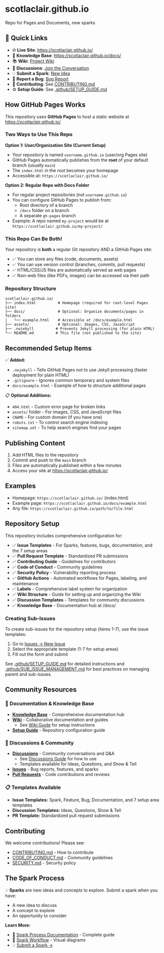 # scotlaclair.github.io

Repo for Pages and Documents, new sparks

## 🚀 Quick Links

- 🌐 **Live Site**: https://scotlaclair.github.io/
- 📖 **Knowledge Base**: https://scotlaclair.github.io/docs/
- 📚 **Wiki**: [Project Wiki](../../wiki)
- 💬 **Discussions**: [Join the Conversation](../../discussions)
- 💡 **Submit a Spark**: [New Idea](../../issues/new?template=spark.yml)
- 🐛 **Report a Bug**: [Bug Report](../../issues/new?template=bug.yml)
- 📝 **Contributing**: See [CONTRIBUTING.md](CONTRIBUTING.md)
- ⚙️ **Setup Guide**: See [.github/SETUP_GUIDE.md](.github/SETUP_GUIDE.md)

## How GitHub Pages Works

This repository uses **GitHub Pages** to host a static website at https://scotlaclair.github.io/

### Two Ways to Use This Repo

**Option 1: User/Organization Site (Current Setup)**
- Your repository is named `username.github.io` (user/org Pages site)
- GitHub Pages automatically publishes from the **root** of your default branch (usually `main`)
- The `index.html` in the root becomes your homepage
- Accessible at: `https://scotlaclair.github.io/`

**Option 2: Regular Repo with Docs Folder**
- For regular project repositories (not `username.github.io`)
- You can configure GitHub Pages to publish from:
  - Root directory of a branch
  - `/docs` folder on a branch
  - A separate `gh-pages` branch
- Example: A repo named `my-project` would be at `https://scotlaclair.github.io/my-project/`

### This Repo Can Be Both!

Your repository is **both** a regular Git repository AND a GitHub Pages site:
- ✅ You can store any files (code, documents, assets)
- ✅ You can use version control (branches, commits, pull requests)
- ✅ HTML/CSS/JS files are automatically served as web pages
- ✅ Non-web files (like PDFs, images) can be accessed via their path

### Repository Structure

```
scotlaclair.github.io/
├── index.html          # Homepage (required for root-level Pages site)
├── docs/               # Optional: Organize documents/pages in folders
│   └── example.html    # Accessible at /docs/example.html
├── assets/             # Optional: Images, CSS, JavaScript
├── .nojekyll          # Prevents Jekyll processing (for plain HTML)
└── README.md          # This file (not published to the site)
```

## Recommended Setup Items

✅ **Added:**
- `.nojekyll` - Tells GitHub Pages not to use Jekyll processing (faster deployment for plain HTML)
- `.gitignore` - Ignores common temporary and system files
- `docs/example.html` - Example of how to structure additional pages

📋 **Optional Additions:**
- `404.html` - Custom error page for broken links
- `assets/` folder - For images, CSS, and JavaScript files
- `CNAME` - For custom domain (if you have one)
- `robots.txt` - To control search engine indexing
- `sitemap.xml` - To help search engines find your pages

## Publishing Content

1. Add HTML files to the repository
2. Commit and push to the `main` branch
3. Files are automatically published within a few minutes
4. Access your site at https://scotlaclair.github.io/

## Examples

- Homepage: `https://scotlaclair.github.io/` (index.html)
- Example page: `https://scotlaclair.github.io/docs/example.html`
- Any file: `https://scotlaclair.github.io/path/to/file.html`

## Repository Setup

This repository includes comprehensive configuration for:

- ✅ **Issue Templates** - For Sparks, features, bugs, documentation, and the 7 setup areas
- ✅ **Pull Request Template** - Standardized PR submissions
- ✅ **Contributing Guide** - Guidelines for contributors
- ✅ **Code of Conduct** - Community guidelines
- ✅ **Security Policy** - Vulnerability reporting process
- ✅ **GitHub Actions** - Automated workflows for Pages, labeling, and maintenance
- ✅ **Labels** - Comprehensive label system for organization
- ✅ **Wiki Structure** - Guide for setting up and organizing the Wiki
- ✅ **Discussion Templates** - Templates for community discussions
- ✅ **Knowledge Base** - Documentation hub at /docs/

### Creating Sub-Issues

To create sub-issues for the repository setup (items 1-7), use the issue templates:

1. Go to [Issues → New Issue](../../issues/new/choose)
2. Select the appropriate template (1-7 for setup areas)
3. Fill out the form and submit

See [.github/SETUP_GUIDE.md](.github/SETUP_GUIDE.md) for detailed instructions and [.github/SUB_ISSUE_MANAGEMENT.md](.github/SUB_ISSUE_MANAGEMENT.md) for best practices on managing parent and sub-issues.

## Community Resources

### 📖 Documentation & Knowledge Base

- **[Knowledge Base](https://scotlaclair.github.io/docs/)** - Comprehensive documentation hub
- **[Wiki](../../wiki)** - Collaborative documentation and guides
  - See [Wiki Guide](.github/WIKI_GUIDE.md) for setup instructions
- **[Setup Guide](.github/SETUP_GUIDE.md)** - Repository configuration guide

### 💬 Discussions & Community

- **[Discussions](../../discussions)** - Community conversations and Q&A
  - See [Discussions Guide](.github/DISCUSSIONS_GUIDE.md) for how to use
  - Templates available for Ideas, Questions, and Show & Tell
- **[Issues](../../issues)** - Bug reports, features, and sparks
- **[Pull Requests](../../pulls)** - Code contributions and reviews

### 📋 Templates Available

- **Issue Templates:** Spark, Feature, Bug, Documentation, and 7 setup area templates
- **Discussion Templates:** Ideas, Questions, Show & Tell
- **PR Template:** Standardized pull request submissions

## Contributing

We welcome contributions! Please see:

- [CONTRIBUTING.md](CONTRIBUTING.md) - How to contribute
- [CODE_OF_CONDUCT.md](CODE_OF_CONDUCT.md) - Community guidelines
- [SECURITY.md](SECURITY.md) - Security policy

## The Spark Process

💡 **Sparks** are new ideas and concepts to explore. Submit a spark when you have:

- A new idea to discuss
- A concept to explore
- An opportunity to consider

**Learn More:**
- 📖 [Spark Process Documentation](.github/SPARK_PROCESS.md) - Complete guide
- 🔄 [Spark Workflow](.github/SPARK_WORKFLOW.md) - Visual diagrams
- 💡 [Submit a Spark →](../../issues/new?template=spark.yml)
